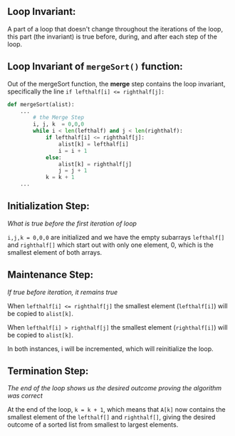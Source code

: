 ## Loop Invariant:
A part of a loop that doesn't change throughout the iterations of 
the loop, this part (the invariant) is true before, during, and after each step of the 
loop.


## Loop Invariant of `mergeSort()` function:
Out of the mergeSort function, the **merge** step contains the loop invariant, 
specifically the line `if lefthalf[i] <= righthalf[j]:` 
```python
def mergeSort(alist):
    ...
        # the Merge Step
        i, j, k  = 0,0,0
        while i < len(lefthalf) and j < len(righthalf):
            if lefthalf[i] <= righthalf[j]:
                alist[k] = lefthalf[i]
                i = i + 1
            else:
                alist[k] = righthalf[j]
                j = j + 1
            k = k + 1
    ...
```


## Initialization Step: 
_What is true before the first iteration of loop_

`i,j,k = 0,0,0` are initialized and we have the empty subarrays `lefthalf[]` and 
`righthalf[]` which start out with only one element, 0, which is the smallest element 
of both arrays.

## Maintenance Step: 
_If true before iteration, it remains true_

When `lefthalf[i] <= righthalf[j]` the smallest element (`lefthalf[i]`) will be copied 
to `alist[k]`.

When `lefthalf[i] > righthalf[j]` the smallest element (`righthalf[i]`) will be copied 
to `alist[k]`.

In both instances, i will be incremented,  which will reinitialize the loop.
## Termination Step:
_The end of the loop shows us the desired outcome proving the algorithm was correct_

At the end of the loop, `k = k + 1`, which means that `A[k]` now contains the smallest 
element of the `lefthalf[]` and `righthalf[]`, giving the desired outcome of a sorted 
list from smallest to largest elements. 